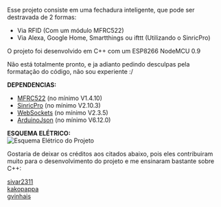 Esse projeto consiste em uma fechadura inteligente, que pode ser destravada de 2 formas:

- Via RFID (Com um módulo MFRC522)
- Via Alexa, Google Home, Smartthings ou ifttt (Utilizando o SinricPro)

O projeto foi desenvolvido em C++ com um ESP8266 NodeMCU 0.9

Não está totalmente pronto, e ja adianto pedindo desculpas pela formatação do código, não sou experiente :/


**DEPENDENCIAS:**
- [MFRC522](https://github.com/miguelbalboa/rfid) (no mínimo V1.4.10)
- [SinricPro](https://github.com/sinricpro/esp8266-esp32-sdk) (no mínimo V2.10.3)
- [WebSockets](https://github.com/Links2004/arduinoWebSockets) (no mínimo V2.3.5)
- [ArduinoJson](https://github.com/bblanchon/ArduinoJson) (no mínimo V6.12.0)


**ESQUEMA ELÉTRICO:**  
![Esquema Elétrico do Projeto](https://i.imgur.com/dWub5xz.png)

Gostaria de deixar os créditos aos citados abaixo, pois eles contribuiram muito para o desenvolvimento do projeto e me ensinaram bastante sobre C++:

[sivar2311](https://github.com/sivar2311)  
[kakopappa](https://github.com/kakopappa)  
[gvinhais](https://github.com/vinhais)  
